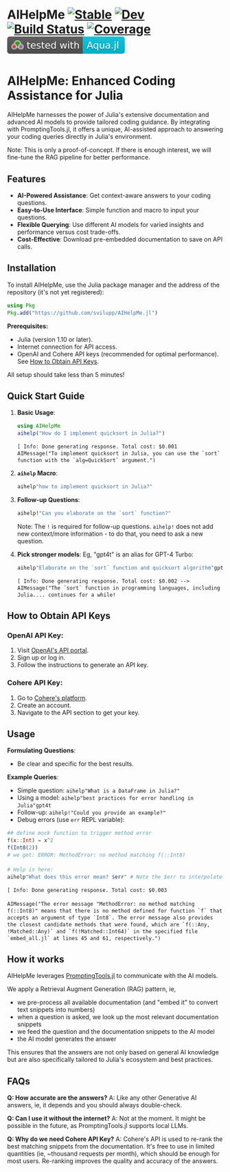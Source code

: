 # AIHelpMe [![Stable](https://img.shields.io/badge/docs-stable-blue.svg)](https://svilupp.github.io/AIHelpMe.jl/stable/) [![Dev](https://img.shields.io/badge/docs-dev-blue.svg)](https://svilupp.github.io/AIHelpMe.jl/dev/) [![Build Status](https://github.com/svilupp/AIHelpMe.jl/actions/workflows/CI.yml/badge.svg?branch=main)](https://github.com/svilupp/AIHelpMe.jl/actions/workflows/CI.yml?query=branch%3Amain) [![Coverage](https://codecov.io/gh/svilupp/AIHelpMe.jl/branch/main/graph/badge.svg)](https://codecov.io/gh/svilupp/AIHelpMe.jl) [![Aqua](https://raw.githubusercontent.com/JuliaTesting/Aqua.jl/master/badge.svg)](https://github.com/JuliaTesting/Aqua.jl)

# AIHelpMe: Enhanced Coding Assistance for Julia

AIHelpMe harnesses the power of Julia's extensive documentation and advanced AI models to provide tailored coding guidance. By integrating with PromptingTools.jl, it offers a unique, AI-assisted approach to answering your coding queries directly in Julia's environment.

Note: This is only a proof-of-concept. If there is enough interest, we will fine-tune the RAG pipeline for better performance.

## Features

- **AI-Powered Assistance**: Get context-aware answers to your coding questions.
- **Easy-to-Use Interface**: Simple function and macro to input your questions.
- **Flexible Querying**: Use different AI models for varied insights and performance versus cost trade-offs.
- **Cost-Effective**: Download pre-embedded documentation to save on API calls.

## Installation

To install AIHelpMe, use the Julia package manager and the address of the repository (it's not yet registered):

```julia
using Pkg
Pkg.add("https://github.com/svilupp/AIHelpMe.jl")
```

**Prerequisites:**

- Julia (version 1.10 or later).
- Internet connection for API access.
- OpenAI and Cohere API keys (recommended for optimal performance). See [How to Obtain API Keys](#how-to-obtain-api-keys).

All setup should take less than 5 minutes!

## Quick Start Guide

1. **Basic Usage**:
   ```julia
   using AIHelpMe
   aihelp("How do I implement quicksort in Julia?")
    ```

    ```plaintext
   [ Info: Done generating response. Total cost: $0.001
   AIMessage("To implement quicksort in Julia, you can use the `sort` function with the `alg=QuickSort` argument.")
   ```

2. **`aihelp` Macro**:
   ```julia
   aihelp"how to implement quicksort in Julia?"
   ```

3. **Follow-up Questions**:
   ```julia
   aihelp!"Can you elaborate on the `sort` function?"
   ```
   Note: The `!` is required for follow-up questions.
   `aihelp!` does not add new context/more information - to do that, you need to ask a new question.

4. **Pick stronger models**:
    Eg, "gpt4t" is an alias for GPT-4 Turbo:
    ```julia
    aihelp"Elaborate on the `sort` function and quicksort algorithm"gpt4t
    ```
    ```plaintext
    [ Info: Done generating response. Total cost: $0.002 -->
    AIMessage("The `sort` function in programming languages, including Julia.... continues for a while!
    ```

## How to Obtain API Keys

### OpenAI API Key:
1. Visit [OpenAI's API portal](https://openai.com/api/).
2. Sign up or log in.
3. Follow the instructions to generate an API key.

### Cohere API Key:
1. Go to [Cohere's platform](https://cohere.ai/).
2. Create an account.
3. Navigate to the API section to get your key.

## Usage

**Formulating Questions**:
- Be clear and specific for the best results.

**Example Queries**:
- Simple question: `aihelp"What is a DataFrame in Julia?"`
- Using a model: `aihelp"best practices for error handling in Julia"gpt4t`
- Follow-up: `aihelp!"Could you provide an example?"`
- Debug errors (use `err` REPL variable):
```julia
## define mock function to trigger method error
f(x::Int) = x^2
f(Int8(2))
# we get: ERROR: MethodError: no method matching f(::Int8)

# Help is here:
aihelp"What does this error mean? $err" # Note the $err to interpolate the stacktrace
```

```plaintext
[ Info: Done generating response. Total cost: $0.003

AIMessage("The error message "MethodError: no method matching f(::Int8)" means that there is no method defined for function `f` that accepts an argument of type `Int8`. The error message also provides the closest candidate methods that were found, which are `f(::Any, !Matched::Any)` and `f(!Matched::Int64)` in the specified file `embed_all.jl` at lines 45 and 61, respectively.")
```

## How it works

AIHelpMe leverages [PromptingTools.jl](https://github.com/svilupp/PromptingTools.jl) to communicate with the AI models.

We apply a Retrieval Augment Generation (RAG) pattern, ie, 
- we pre-process all available documentation (and "embed it" to convert text snippets into numbers)
- when a question is asked, we look up the most relevant documentation snippets
- we feed the question and the documentation snippets to the AI model
- the AI model generates the answer

This ensures that the answers are not only based on general AI knowledge but are also specifically tailored to Julia's ecosystem and best practices.

## FAQs

**Q: How accurate are the answers?**
A: Like any other Generative AI answers, ie, it depends and you should always double-check.

**Q: Can I use it without the internet?**
A: Not at the moment. It might be possible in the future, as PromptingTools.jl supports local LLMs.

**Q: Why do we need Cohere API Key?**
A: Cohere's API is used to re-rank the best matching snippets from the documentation. It's free to use in limited quantities (ie, ~thousand requests per month), which should be enough for most users. Re-ranking improves the quality and accuracy of the answers.

